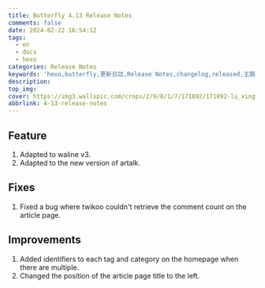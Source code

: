 ```yaml
---
title: Butterfly 4.13 Release Notes
comments: false
date: 2024-02-22 16:54:12
tags:
  - en
  - docs
  - hexo
categories: Release Notes
keywords: 'hexo,butterfly,更新日誌,Release Notes,changelog,released,主題,doc,教程,文件'
description:
top_img:
cover: https://img3.wallspic.com/crops/2/9/8/1/7/171892/171892-lu_xing-cheng_shi-li_cheng_bei-cheng_shi_jing_guan-3840x2160.jpg
abbrlink: 4-13-release-notes
---
```


## Feature
1. Adapted to waline v3.
2. Adapted to the new version of artalk.

## Fixes
1. Fixed a bug where twikoo couldn't retrieve the comment count on the article page.

## Improvements
1. Added identifiers to each tag and category on the homepage when there are multiple.
2. Changed the position of the article page title to the left.
